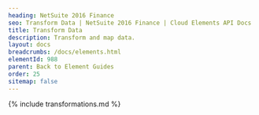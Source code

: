 ```yaml
---
heading: NetSuite 2016 Finance
seo: Transform Data | NetSuite 2016 Finance | Cloud Elements API Docs
title: Transform Data
description: Transform and map data.
layout: docs
breadcrumbs: /docs/elements.html
elementId: 988
parent: Back to Element Guides
order: 25
sitemap: false
---
```


{% include transformations.md %}
